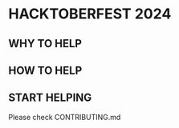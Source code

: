 # HACKTOBERFEST 2024

## WHY TO HELP

## HOW TO HELP

## START HELPING

Please check CONTRIBUTING.md
